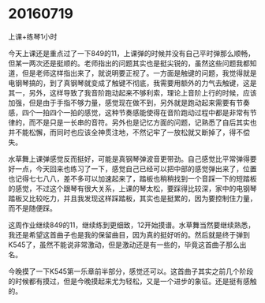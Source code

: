 # 20160719

上课+练琴1小时

今天上课还是重点过了一下849的11，上课弹的时候并没有自己平时弹那么顺畅，但某一两次还是挺顺的。老师指出的问题其实也是挺尖锐的，虽然这些问题我都知道，但是老师这样指出来了，就说明要正视了。一方面是触键的问题，我觉得就是电钢琴搞的，到了真钢琴就变成了触键不彻底，我需要用额外的力气去触键，这是其一，另外，这样导致了我音阶跑动起来不够利索，理论上音阶上行的时候，应该加强，但是由于手指不够力量，感觉现在做不到，另外就是跑动起来需要有节奏感，四个一拍四个一拍的感觉，这种节奏感能使得在音阶跑动过程中都是非常有节律的，而不是只是一长串的音符。另外也是记忆方面的问题，记熟悉了自后其实也并不能松懈，而同时也应该全神贯注地，不然记牢了一放松就又断掉了，得不偿失。

水草舞上课弹感觉反而挺好，可能是真钢琴弹波音更带劲。自己感觉比平常弹得要好一点，今天回来也练习了一下，感觉自己已经可以把中部的感觉弹出来了，位置也记得七七八八，差不多可以加速起来了，踏板也稍稍找到一个音踩一下的短踏板的感觉，不过这个跟琴有很大关系，上课的琴太松，要踩得比较深，家中的电钢琴踏板又比较吃力，并且我发现这样踩踏板，其实也是挺累的，因为要控制住力量，而不是随便踩。

这周作业继续849的11，继续练到更细致，12开始摸谱。水草舞当然要继续熟悉，我还是希望这首曲子也是我的保留曲目，因为真的挺好听的。然后就是终于弹到K545了，虽然不能说非常激动，但是激动还是有一些的，毕竟这首曲子那么出名。

今晚摸了一下K545第一乐章前半部分，感觉还可以。这首曲子其实之前几个阶段的时候都有摸过，但是今晚摸起来尤为轻松，又是一个进步的象征。还是挺有感触的。
